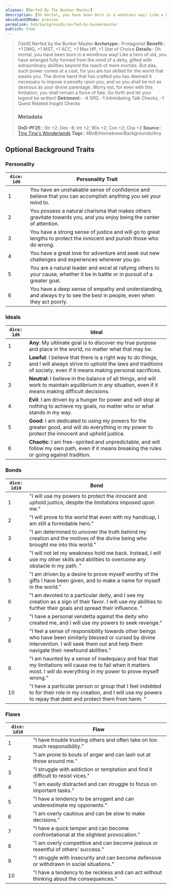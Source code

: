 ```yaml
---
aliases: [Nerfed By The Bunker Master]
description: [Oh mortal, you have been born in a wondrous way! Like a hero of old, you have emerged fully formed from the mind of a deity, gifted with extraordinary abilities beyond the reach of mere mortals...]
obsidianUIMode: preview
permalink: bnb/backgrounds/nerfed-by-bunkermaster
publish: true
---
```


> [!skill] Nerfed by the Bunker Master
> **Archetype**:: Protagonist
> **Benefit**:: +1 DMG, +1 MST, +1 ACC, +1 Max HP, +1 Stat of Choice
> **Details**:: Oh mortal, you have been born in a wondrous way! Like a hero of old, you have emerged fully formed from the mind of a deity, gifted with extraordinary abilities beyond the reach of mere mortals. But alas, such power comes at a cost, for you are too skilled for the world that awaits you. The divine hand that has crafted you has deemed it necessary to impose a penalty upon you, and so you shall be not as dextrous as your divine parentage. Worry not, for even with this limitation, you shall remain a force of fate. Go forth and let your legend be written!
> **Detriment**:: -4 SPD, -1 Intimidating Talk Checks, -1 Quest Related Insight Checks
> ### Metadata
> **DnD-PF2E**:: Str +2; Dex -8; Int +2; Wis +2; Con +2; Cha +2
> **Source**:: [Tiny Tina's Wonderlands](https://playwonderlands.2k.com)
> **Tags**:: #BnB/Homebrew/Backgrounds/Any

## Optional Background Traits

### Personality

| `dice: 1d6` | Personality Trait                                                                                                             |
|-------------|-------------------------------------------------------------------------------------------------------------------------------|
| 1           | You have an unshakable sense of confidence and believe that you can accomplish anything you set your mind to.                 |
| 2           | You possess a natural charisma that makes others gravitate towards you, and you enjoy being the center of attention.          |
| 3           | You have a strong sense of justice and will go to great lengths to protect the innocent and punish those who do wrong.        |
| 4           | You have a great love for adventure and seek out new challenges and experiences wherever you go.                              |
| 5           | You are a natural leader and excel at rallying others to your cause, whether it be in battle or in pursuit of a greater goal. |
| 6           | You have a deep sense of empathy and understanding, and always try to see the best in people, even when they act poorly.      |

### Ideals

| `dice: 1d6` | Ideal                                                                                                                                                                             |
|-------------|-----------------------------------------------------------------------------------------------------------------------------------------------------------------------------------|
| 1           | **Any**: My ultimate goal is to discover my true purpose and place in the world, no matter what that may be.                                                                      |
| 2           | **Lawful**: I believe that there is a right way to do things, and I will always strive to uphold the laws and traditions of society, even if it means making personal sacrifices. |
| 3           | **Neutral**: I believe in the balance of all things, and will work to maintain equilibrium in any situation, even if it means making difficult decisions.                         |
| 4           | **Evil**: I am driven by a hunger for power and will stop at nothing to achieve my goals, no matter who or what stands in my way.                                                 |
| 5           | **Good**: I am dedicated to using my powers for the greater good, and will do everything in my power to protect the innocent and uphold justice.                                  |
| 6           | **Chaotic**: I am free-spirited and unpredictable, and will follow my own path, even if it means breaking the rules or going against tradition.                                   |

### Bonds

| `dice: 1d10` | Bond                                                                                                                                                                                            |
|--------------|-------------------------------------------------------------------------------------------------------------------------------------------------------------------------------------------------|
| 1            | "I will use my powers to protect the innocent and uphold justice, despite the limitations imposed upon me."                                                                                     |
| 2            | "I will prove to the world that even with my handicap, I am still a formidable hero."                                                                                                           |
| 3            | "I am determined to uncover the truth behind my creation and the motives of the divine being who brought me into this world."                                                                   |
| 4            | "I will not let my weakness hold me back. Instead, I will use my other skills and abilities to overcome any obstacle in my path.  "                                                             |
| 5            | "I am driven by a desire to prove myself worthy of the gifts I have been given, and to make a name for myself in the world."                                                                    |
| 6            | "I am devoted to a particular deity, and I see my creation as a sign of their favor. I will use my abilities to further their goals and spread their influence. "                               |
| 7            | "I have a personal vendetta against the deity who created me, and I will use my powers to seek revenge."                                                                                        |
| 8            | "I feel a sense of responsibility towards other beings who have been similarly blessed or cursed by divine intervention. I will seek them out and help them navigate their newfound abilities." |
| 9            | "I am haunted by a sense of inadequacy and fear that my limitations will cause me to fail when it matters most. I will do everything in my power to prove myself wrong."                        |
| 10           | "I have a particular person or group that I feel indebted to for their role in my creation, and I will use my powers to repay that debt and protect them from harm. "                           |

### Flaws

| `dice: 1d10` | Flaw                                                                                     |
|--------------|------------------------------------------------------------------------------------------|
| 1            | "I have trouble trusting others and often take on too much responsibility."              |
| 2            | "I am prone to bouts of anger and can lash out at those around me."                      |
| 3            | "I struggle with addiction or temptation and find it difficult to resist vices."         |
| 4            | "I am easily distracted and can struggle to focus on important tasks."                   |
| 5            | "I have a tendency to be arrogant and can underestimate my opponents."                   |
| 6            | "I am overly cautious and can be slow to make decisions."                                |
| 7            | "I have a quick temper and can become confrontational at the slightest provocation."     |
| 8            | "I am overly competitive and can become jealous or resentful of others' success."        |
| 9            | "I struggle with insecurity and can become defensive or withdrawn in social situations." |
| 10           | "I have a tendency to be reckless and can act without thinking about the consequences."  |
